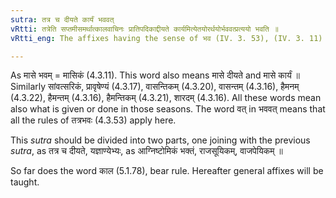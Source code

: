 ```yaml
---
sutra: तत्र च दीयते कार्यं भववत्
vRtti: तत्रेति सप्तमीसमर्थात्कालवाचिनः प्रातिपदिकाद्दीयते कार्यमित्येतयोरर्थयोर्भववत्प्रत्ययो भवति ॥
vRtti_eng: The affixes having the sense of भव (IV. 3. 53), (IV. 3. 11) come after a time-denoting word, in the sense of 'what is given in that, and what is done in that'.

---
```

As मासे भवम् = मासिकं (4.3.11). This word also means मासे दीयते and मासे कार्यं ॥ Similarly सांवत्सरिकं, प्रावृषेण्यं (4.3.17), वासन्तिकम् (4.3.20), वासन्तम् (4.3.16), हैमनम् (4.3.22), हैमन्तम् (4.3.16), हैमन्तिकम् (4.3.21), शारदम् (4.3.16). All these words mean also what is given or done in those seasons. The word वत् in भववत् means that all the rules of तत्रभवः (4.3.53) apply here.

This _sutra_ should be divided into two parts, one joining with the previous _sutra_, as तत्र च दीयते, यज्ञाण्येभ्यः, as आग्निष्टोमिकं भक्तं, राजसूयिकम्, वाजपेयिकम् ॥

So far does the word काल (5.1.78), bear rule. Hereafter general affixes will be taught.